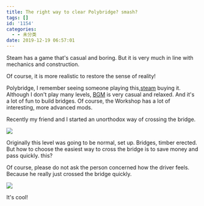 ```yaml
---
title: The right way to clear Polybridge? smash?
tags: []
id: '1154'
categories:
  - - 未分类
date: 2019-12-19 06:57:01
---
```


Steam has a game that's casual and boring. But it is very much in line with mechanics and construction.

Of course, it is more realistic to restore the sense of reality!

Polybridge, I remember seeing someone playing this,[steam](https://store.steampowered.com/app/367450/Poly_Bridge/) buying it. Although I don't play many levels, [BGM](https://music.163.com/#/album?id=34780529) is very casual and relaxed. And it's a lot of fun to build bridges. Of course, the Workshop has a lot of interesting, more advanced mods.

Recently my friend and I started an unorthodox way of crossing the bridge.

![](https://cdn2.jioushan.top/LightPicture/2022/03/bb3e933e735a5ac4.gif)

Originally this level was going to be normal, set up. Bridges, timber erected. But how to choose the easiest way to cross the bridge is to save money and pass quickly. this?

Of course, please do not ask the person concerned how the driver feels. Because he really just crossed the bridge quickly.

![](https://cdn2.jioushan.top/LightPicture/2022/03/d6fd314f53d43e63.png)

It's cool!